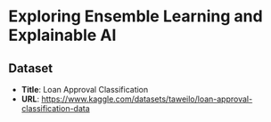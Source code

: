 # Exploring Ensemble Learning and Explainable AI

## Dataset

- **Title**: Loan Approval Classification
- **URL**: https://www.kaggle.com/datasets/taweilo/loan-approval-classification-data
